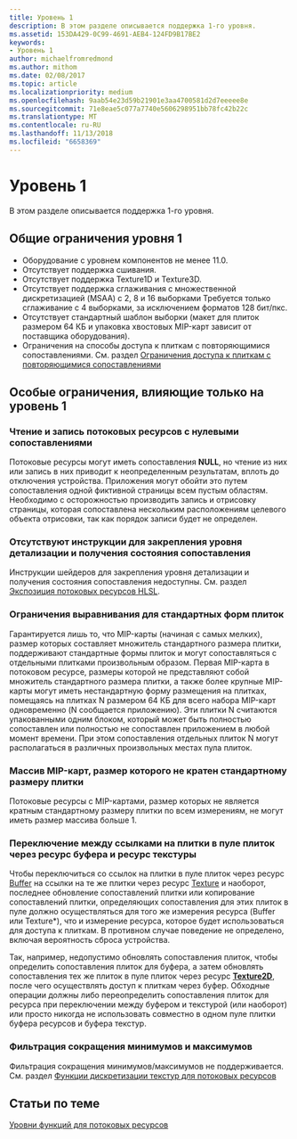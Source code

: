 ```yaml
---
title: Уровень 1
description: В этом разделе описывается поддержка 1-го уровня.
ms.assetid: 153DA429-0C99-4691-AEB4-124FD9B17BE2
keywords:
- Уровень 1
author: michaelfromredmond
ms.author: mithom
ms.date: 02/08/2017
ms.topic: article
ms.localizationpriority: medium
ms.openlocfilehash: 9aab54e23d59b21901e3aa4700581d2d7eeeee8e
ms.sourcegitcommit: 71e8eae5c077a7740e5606298951bb78fc42b22c
ms.translationtype: MT
ms.contentlocale: ru-RU
ms.lasthandoff: 11/13/2018
ms.locfileid: "6658369"
---
```

# <a name="tier-1"></a>Уровень 1


В этом разделе описывается поддержка 1-го уровня.

## <a name="span-idtier1generallimitationsspanspan-idtier1generallimitationsspanspan-idtier1generallimitationsspantier-1-general-limitations"></a><span id="Tier_1_general_limitations"></span><span id="tier_1_general_limitations"></span><span id="TIER_1_GENERAL_LIMITATIONS"></span>Общие ограничения уровня 1


-   Оборудование с уровнем компонентов не менее 11.0.
-   Отсутствует поддержка сшивания.
-   Отсутствует поддержка Texture1D и Texture3D.
-   Отсутствует поддержка сглаживания с множественной дискретизацией (MSAA) с 2, 8 и 16 выборками Требуется только сглаживание с 4 выборками, за исключением форматов 128 бит/пкс.
-   Отсутствует стандартный шаблон выборки (макет для плиток размером 64 КБ и упаковка хвостовых MIP-карт зависит от поставщика оборудования).
-   Ограничения на способы доступа к плиткам с повторяющимися сопоставлениями. См. раздел [Ограничения доступа к плиткам с повторяющимися сопоставлениями](tile-access-limitations-with-duplicate-mappings.md)

## <a name="span-idspecificlimitationsaffectingtier1onlyspanspan-idspecificlimitationsaffectingtier1onlyspanspan-idspecificlimitationsaffectingtier1onlyspanspecific-limitations-affecting-tier-1-only"></a><span id="Specific_limitations_affecting_tier_1_only"></span><span id="specific_limitations_affecting_tier_1_only"></span><span id="SPECIFIC_LIMITATIONS_AFFECTING_TIER_1_ONLY"></span>Особые ограничения, влияющие только на уровень 1


### <a name="span-idreadingwritingtostreamingresourcesthathavenullmappingsspanspan-idreadingwritingtostreamingresourcesthathavenullmappingsspanspan-idreadingwritingtostreamingresourcesthathavenullmappingsspanreadingwriting-to-streaming-resources-that-have-null-mappings"></a><span id="Reading_writing_to_streaming_resources_that_have_NULL_mappings"></span><span id="reading_writing_to_streaming_resources_that_have_null_mappings"></span><span id="READING_WRITING_TO_STREAMING_RESOURCES_THAT_HAVE_NULL_MAPPINGS"></span>Чтение и запись потоковых ресурсов с нулевыми сопоставлениями

Потоковые ресурсы могут иметь сопоставления **NULL**, но чтение из них или запись в них приводит к неопределенным результатам, вплоть до отключения устройства. Приложения могут обойти это путем сопоставления одной фиктивной страницы всем пустым областям. Необходимо с осторожностью производить запись и отрисовку страницы, которая сопоставлена нескольким расположениям целевого объекта отрисовки, так как порядок записи будет не определен.

### <a name="span-idnoshaderinstructionsforclampinglodandmappedstatusfeedbackspanspan-idnoshaderinstructionsforclampinglodandmappedstatusfeedbackspanspan-idnoshaderinstructionsforclampinglodandmappedstatusfeedbackspanno-shader-instructions-for-clamping-lod-and-mapped-status-feedback"></a><span id="No_shader_instructions_for_clamping_LOD_and_mapped_status_feedback"></span><span id="no_shader_instructions_for_clamping_lod_and_mapped_status_feedback"></span><span id="NO_SHADER_INSTRUCTIONS_FOR_CLAMPING_LOD_AND_MAPPED_STATUS_FEEDBACK"></span>Отсутствуют инструкции для закрепления уровня детализации и получения состояния сопоставления

Инструкции шейдеров для закрепления уровня детализации и получения состояния сопоставления недоступны. См. раздел [Экспозиция потоковых ресурсов HLSL](hlsl-streaming-resources-exposure.md).

### <a name="span-idalignmentconstraintsforstandardtileshapesspanspan-idalignmentconstraintsforstandardtileshapesspanspan-idalignmentconstraintsforstandardtileshapesspanalignment-constraints-for-standard-tile-shapes"></a><span id="Alignment_constraints_for_standard_tile_shapes"></span><span id="alignment_constraints_for_standard_tile_shapes"></span><span id="ALIGNMENT_CONSTRAINTS_FOR_STANDARD_TILE_SHAPES"></span>Ограничения выравнивания для стандартных форм плиток

Гарантируется лишь то, что MIP-карты (начиная с самых мелких), размер которых составляет множитель стандартного размера плитки, поддерживают стандартные формы плиток и могут сопоставляться с отдельными плитками произвольным образом. Первая MIP-карта в потоковом ресурсе, размеры которой не представляют собой множитель стандартного размера плитки, а также более крупные MIP-карты могут иметь нестандартную форму размещения на плитках, помещаясь на плитках N размером 64 КБ для всего набора MIP-карт одновременно (N сообщается приложению). Эти плитки N считаются упакованными одним блоком, который может быть полностью сопоставлен или полностью не сопоставлен приложением в любой момент времени. При этом сопоставления отдельных плиток N могут располагаться в различных произвольных местах пула плиток.

### <a name="span-idarrayofmipmapsthatarentamultipleofstandardtilesizespanspan-idarrayofmipmapsthatarentamultipleofstandardtilesizespanspan-idarrayofmipmapsthatarentamultipleofstandardtilesizespanarray-of-mipmaps-that-arent-a-multiple-of-standard-tile-size"></a><span id="Array_of_mipmaps_that_aren_t_a_multiple_of_standard_tile_size"></span><span id="array_of_mipmaps_that_aren_t_a_multiple_of_standard_tile_size"></span><span id="ARRAY_OF_MIPMAPS_THAT_AREN_T_A_MULTIPLE_OF_STANDARD_TILE_SIZE"></span>Массив MIP-карт, размер которого не кратен стандартному размеру плитки

Потоковые ресурсы с MIP-картами, размер которых не является кратным стандартному размеру плитки по всем измерениям, не могут иметь размер массива больше 1.

### <a name="span-idswitchingbetweenreferencingtilesinatilepoolviaabufferandtextureresourcespanspan-idswitchingbetweenreferencingtilesinatilepoolviaabufferandtextureresourcespanspan-idswitchingbetweenreferencingtilesinatilepoolviaabufferandtextureresourcespanswitching-between-referencing-tiles-in-a-tile-pool-via-a-buffer-and-texture-resource"></a><span id="Switching_between_referencing_tiles_in_a_tile_pool_via_a_Buffer_and_Texture_resource"></span><span id="switching_between_referencing_tiles_in_a_tile_pool_via_a_buffer_and_texture_resource"></span><span id="SWITCHING_BETWEEN_REFERENCING_TILES_IN_A_TILE_POOL_VIA_A_BUFFER_AND_TEXTURE_RESOURCE"></span>Переключение между ссылками на плитки в пуле плиток через ресурс буфера и ресурс текстуры

Чтобы переключиться со ссылок на плитки в пуле плиток через ресурс [Buffer](introduction-to-buffers.md) на ссылки на те же плитки через ресурс [Texture](introduction-to-textures.md) и наоборот, последнее обновление сопоставлений плитки или копирование сопоставлений плитки, определяющих сопоставления для этих плиток в пуле должно осуществляться для того же измерения ресурса (Buffer или Texture\*), что и измерение ресурса, которое будет использоваться для доступа к плиткам. В противном случае поведение не определено, включая вероятность сброса устройства.

Так, например, недопустимо обновлять сопоставления плиток, чтобы определить сопоставления плиток для буфера, а затем обновлять сопоставления тех же плиток в пуле плиток через ресурс [**Texture2D**](https://msdn.microsoft.com/library/windows/desktop/ff471525), после чего осуществлять доступ к плиткам через буфер. Обходные операции должны либо переопределить сопоставления плиток для ресурса при переключении между буфером и текстурой (или наоборот) или просто никогда не использовать совместно в одном пуле плитки буфера ресурсов и буфера текстур.

### <a name="span-idminmaxreductionfilteringspanspan-idminmaxreductionfilteringspanspan-idminmaxreductionfilteringspanminmax-reduction-filtering"></a><span id="Min_Max_reduction_filtering"></span><span id="min_max_reduction_filtering"></span><span id="MIN_MAX_REDUCTION_FILTERING"></span>Фильтрация сокращения минимумов и максимумов

Фильтрация сокращения минимумов/максимумов не поддерживается. См. раздел [Функции дискретизации текстур для потоковых ресурсов](streaming-resources-texture-sampling-features.md)

## <a name="span-idrelated-topicsspanrelated-topics"></a><span id="related-topics"></span>Статьи по теме


[Уровни функций для потоковых ресурсов](streaming-resources-features-tiers.md)

 

 





